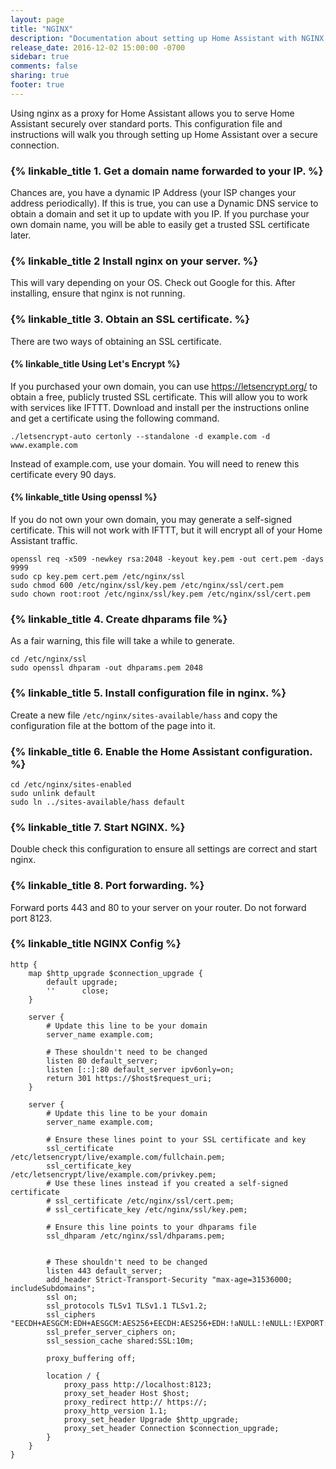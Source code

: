 ```yaml
---
layout: page
title: "NGINX"
description: "Documentation about setting up Home Assistant with NGINX."
release_date: 2016-12-02 15:00:00 -0700
sidebar: true
comments: false
sharing: true
footer: true
---
```


Using nginx as a proxy for Home Assistant allows you to serve Home Assistant securely over standard ports. This configuration file and instructions will walk you through setting up Home Assistant over a secure connection.

### {% linkable_title 1. Get a domain name forwarded to your IP. %}

Chances are, you have a dynamic IP Address (your ISP changes your address periodically). If this is true, you can use a Dynamic DNS service to obtain a domain and set it up to update with you IP. If you purchase your own domain name, you will be able to easily get a trusted SSL certificate later.


### {% linkable_title 2 Install nginx on your server. %}

This will vary depending on your OS. Check out Google for this. After installing, ensure that nginx is not running.

### {% linkable_title 3. Obtain an SSL certificate. %}

There are two ways of obtaining an SSL certificate.

#### {% linkable_title Using Let's Encrypt %}
If you purchased your own domain, you can use https://letsencrypt.org/ to obtain a free, publicly trusted SSL certificate. This will allow you to work with services like IFTTT. Download and install per the instructions online and get a certificate using the following command.

```
./letsencrypt-auto certonly --standalone -d example.com -d www.example.com
```

Instead of example.com, use your domain. You will need to renew this certificate every 90 days.

#### {% linkable_title Using openssl %}

If you do not own your own domain, you may generate a self-signed certificate. This will not work with IFTTT, but it will encrypt all of your Home Assistant traffic.

```
openssl req -x509 -newkey rsa:2048 -keyout key.pem -out cert.pem -days 9999
sudo cp key.pem cert.pem /etc/nginx/ssl
sudo chmod 600 /etc/nginx/ssl/key.pem /etc/nginx/ssl/cert.pem
sudo chown root:root /etc/nginx/ssl/key.pem /etc/nginx/ssl/cert.pem
```

### {% linkable_title 4. Create dhparams file %}

As a fair warning, this file will take a while to generate.

```
cd /etc/nginx/ssl
sudo openssl dhparam -out dhparams.pem 2048
```

### {% linkable_title 5. Install configuration file in nginx. %}

Create a new file `/etc/nginx/sites-available/hass` and copy the configuration file at the bottom of the page into it.

### {% linkable_title 6. Enable the Home Assistant configuration. %}

```
cd /etc/nginx/sites-enabled
sudo unlink default
sudo ln ../sites-available/hass default
```

### {% linkable_title 7. Start NGINX. %}

Double check this configuration to ensure all settings are correct and start nginx.


### {% linkable_title 8. Port forwarding. %}

Forward ports 443 and 80 to your server on your router. Do not forward port 8123.

### {% linkable_title NGINX Config %}

```
http {
    map $http_upgrade $connection_upgrade {
        default upgrade;
        ''      close;
    }

    server {
        # Update this line to be your domain
        server_name example.com;

        # These shouldn't need to be changed
        listen 80 default_server;
        listen [::]:80 default_server ipv6only=on;
        return 301 https://$host$request_uri;
    }

    server {
        # Update this line to be your domain
        server_name example.com;

        # Ensure these lines point to your SSL certificate and key
        ssl_certificate /etc/letsencrypt/live/example.com/fullchain.pem;
        ssl_certificate_key /etc/letsencrypt/live/example.com/privkey.pem;
        # Use these lines instead if you created a self-signed certificate
        # ssl_certificate /etc/nginx/ssl/cert.pem;
        # ssl_certificate_key /etc/nginx/ssl/key.pem;

        # Ensure this line points to your dhparams file
        ssl_dhparam /etc/nginx/ssl/dhparams.pem;


        # These shouldn't need to be changed
        listen 443 default_server;
        add_header Strict-Transport-Security "max-age=31536000; includeSubdomains";
        ssl on;
        ssl_protocols TLSv1 TLSv1.1 TLSv1.2;
        ssl_ciphers "EECDH+AESGCM:EDH+AESGCM:AES256+EECDH:AES256+EDH:!aNULL:!eNULL:!EXPORT:!DES:!MD5:!PSK:!RC4";
        ssl_prefer_server_ciphers on;
        ssl_session_cache shared:SSL:10m;

        proxy_buffering off;

        location / {
            proxy_pass http://localhost:8123;
            proxy_set_header Host $host;
            proxy_redirect http:// https://;
            proxy_http_version 1.1;
            proxy_set_header Upgrade $http_upgrade;
            proxy_set_header Connection $connection_upgrade;
        }
    }
}
```
